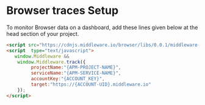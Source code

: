 # Browser traces Setup

To monitor Browser data on a dashboard, add these lines given below at the head section of your project.

```HTML
<script src="https://cdnjs.middleware.io/browser/libs/0.0.1/middleware-rum.min.js" type="text/javascript"></script>
<script  type="text/javascript">
   window.Middleware &&
    window.Middleware.track({
         projectName:"{APM-PROJECT-NAME}",
         serviceName:"{APM-SERVICE-NAME}",
         accountKey:"{ACCOUNT_KEY}",
         target:"https://{ACCOUNT-UID}.middleware.io"
    });
</script>
```